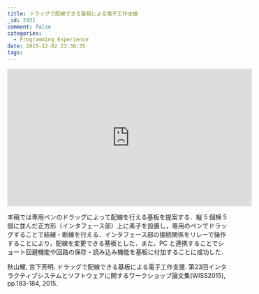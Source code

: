 ```yaml
---
title: ドラッグで配線できる基板による電子工作支援
_id: 2431
comment: false
categories:
  - Programming Experience
date: 2015-12-02 23:38:35
tags:
---
```



<iframe width="560" height="315" src="https://www.youtube.com/embed/1CRq5bLOMLU" frameborder="0" allowfullscreen></iframe>

<!--more-->

本稿では専用ペンのドラッグによって配線を行える基板を提案する．縦 5 個横 5 個に並んだ正方形（インタフェース部）上に素子を設置し，専用のペンでドラッグすることで結線・断線を行える．インタフェース部の接続関係をリレーで操作することにより，配線を変更できる基板とした．また，PC と連携することでショート回避機能や回路の保存・読み込み機能を基板に付加することに成功した．

秋山耀, 宮下芳明. ドラッグで配線できる基板による電子工作支援. 第23回インタラクティブシステムとソフトウェアに関するワークショップ論文集(WISS2015), pp.183-184, 2015.
